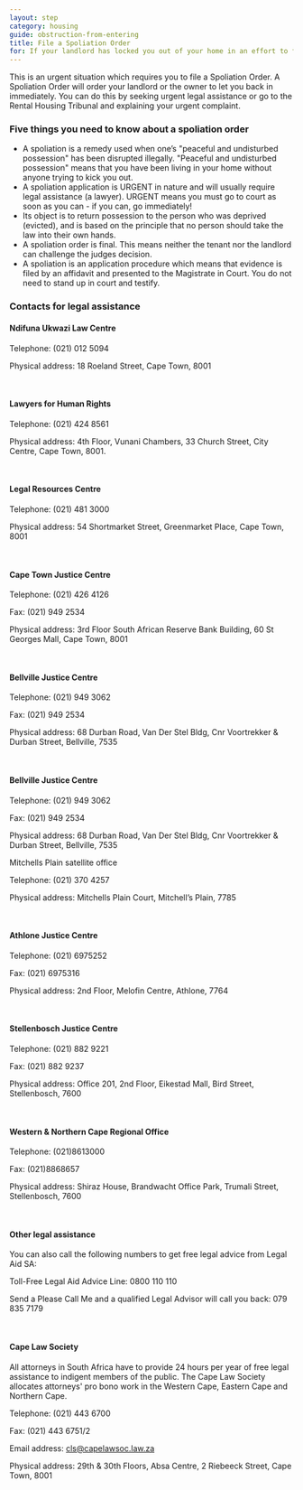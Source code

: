 ```yaml
---
layout: step
category: housing
guide: obstruction-from-entering
title: File a Spoliation Order
for: If your landlord has locked you out of your home in an effort to force you out this is the next step to take once you have documented the obstruction
---
```

This is an urgent situation which requires you to file a Spoliation Order. A Spoliation Order will order your landlord or the owner to let you back in immediately. You can do this by seeking urgent legal assistance or go to the Rental Housing Tribunal and explaining your urgent complaint.

### Five things you need to know about a spoliation order
- A spoliation is a remedy used when one’s "peaceful and undisturbed possession" has been disrupted illegally. "Peaceful and undisturbed possession" means that you have been living in your home without anyone trying to kick you out.
- A spoliation application is URGENT in nature and will usually require legal assistance (a lawyer). URGENT means you must go to court as soon as you can - if you can, go immediately!
- Its object is to return possession to the person who was deprived (evicted), and is based on the principle that no person should take the law into their own hands.
- A spoliation order is final. This means neither the tenant nor the landlord  can challenge the judges decision.
- A spoliation is an application procedure which means that evidence is filed by an affidavit and presented to the Magistrate in Court. You do not need to stand up in court and testify.

### Contacts for legal assistance

#### Ndifuna Ukwazi Law Centre

Telephone: (021) 012 5094

Physical address: 18 Roeland Street, Cape Town, 8001

<br>

#### Lawyers for Human Rights

Telephone: (021) 424 8561

Physical address: 4th Floor, Vunani Chambers, 33 Church Street, City Centre, Cape Town, 8001.

<br>

#### Legal Resources Centre

Telephone:  (021) 481 3000

Physical address: 54 Shortmarket Street, Greenmarket Place, Cape Town, 8001

<br>

#### Cape Town Justice Centre

Telephone: (021) 426 4126

Fax: (021) 949 2534

Physical address: 3rd Floor South African Reserve Bank Building, 60 St Georges Mall, Cape Town, 8001

<br>

#### Bellville Justice Centre

Telephone: (021) 949 3062

Fax: (021) 949 2534

Physical address: 68 Durban Road, Van Der Stel Bldg, Cnr Voortrekker & Durban Street, Bellville, 7535

<br>

#### Bellville Justice Centre

Telephone: (021) 949 3062

Fax: (021) 949 2534

Physical address: 68 Durban Road, Van Der Stel Bldg, Cnr Voortrekker & Durban Street, Bellville, 7535

Mitchells Plain satellite office

Telephone: (021) 370 4257

Physical address: Mitchells Plain Court, Mitchell’s Plain, 7785

<br>

#### Athlone Justice Centre

Telephone: (021) 6975252

Fax: (021) 6975316

Physical address: 2nd Floor, Melofin Centre, Athlone, 7764

<br>

#### Stellenbosch Justice Centre

Telephone: (021) 882 9221

Fax: (021) 882 9237

Physical address: Office 201, 2nd Floor, Eikestad Mall, Bird Street, Stellenbosch, 7600

<br>

#### Western & Northern Cape Regional Office

Telephone: (021)8613000

Fax: (021)8868657

Physical address: Shiraz House, Brandwacht Office Park, Trumali Street, Stellenbosch, 7600

<br>

#### Other legal assistance

You can also call the following numbers to get free legal advice from Legal Aid SA:

Toll-Free Legal Aid Advice Line: 0800 110 110

Send a Please Call Me and a qualified Legal Advisor will call you back: 079 835 7179

<br>

#### Cape Law Society

All attorneys in South Africa have to provide 24 hours per year of free legal assistance to indigent members of the public. The Cape Law Society allocates attorneys' pro bono work in the Western Cape, Eastern Cape and Northern Cape.

Telephone:  (021) 443 6700

Fax: (021) 443 6751/2

Email address: cls@capelawsoc.law.za

Physical address: 29th & 30th Floors, Absa Centre, 2 Riebeeck Street, Cape Town, 8001